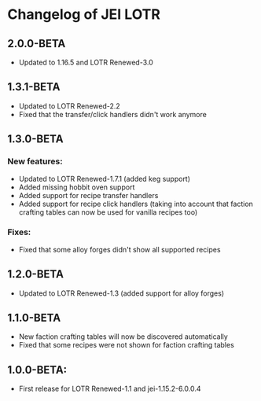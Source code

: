 # Changelog of JEI LOTR

## 2.0.0-BETA
* Updated to 1.16.5 and LOTR Renewed-3.0

## 1.3.1-BETA
* Updated to LOTR Renewed-2.2
* Fixed that the transfer/click handlers didn't work anymore

## 1.3.0-BETA
### New features:
* Updated to LOTR Renewed-1.7.1 (added keg support)
* Added missing hobbit oven support
* Added support for recipe transfer handlers
* Added support for recipe click handlers (taking into account that faction crafting tables can now be used for vanilla recipes too)

### Fixes:
* Fixed that some alloy forges didn't show all supported recipes

## 1.2.0-BETA
* Updated to LOTR Renewed-1.3 (added support for alloy forges)

## 1.1.0-BETA
* New faction crafting tables will now be discovered automatically
* Fixed that some recipes were not shown for faction crafting tables

## 1.0.0-BETA:
* First release for LOTR Renewed-1.1 and jei-1.15.2-6.0.0.4